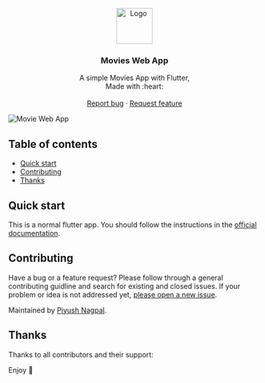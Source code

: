 <p align="center">
  <a href="https://flutter.io/">
    <img src="https://diegolaballos.com/files/images/flutter-icon.jpg" alt="Logo" width=72 height=72>
  </a>

  <h3 align="center">Movies Web App</h3>

  <p align="center">
    A simple Movies App with Flutter,
    <br>
    Made with :heart: 
    <br>
    <br>
    <a href="https://github.com/zsiecr/movie_web_app/issues/new">Report bug</a>
    ·
    <a href="https://github.com/zsiecr/movie_web_app/issues/new">Request feature</a>
  </p>
</p>

![Movie Web App](https://user-images.githubusercontent.com/85029306/155879080-692ea766-8dfa-462f-9085-34d23dc46e0f.png)

## Table of contents

- [Quick start](#quick-start)
- [Contributing](#contributing)
- [Thanks](#thanks)


## Quick start

This is a normal flutter app. You should follow the instructions in the [official documentation](https://flutter.io/docs/get-started/install).

## Contributing

Have a bug or a feature request? Please follow through a general contributing guidline and search for existing and closed issues. If your problem or idea is not addressed yet, [please open a new issue](https://github.com/zsiecr/movie_web_app/issues/new).

Maintained by [Piyush Nagpal](https://github.com/zsiecr).


## Thanks

Thanks to all contributors and their support:

Enjoy :metal:
